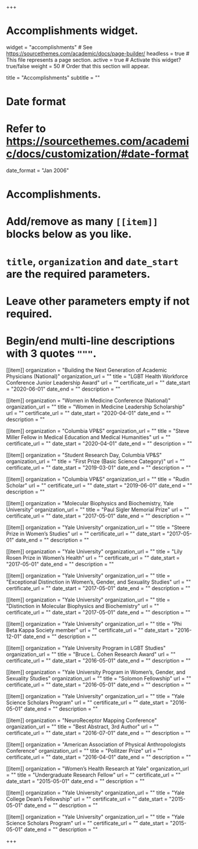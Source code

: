 +++
# Accomplishments widget.
widget = "accomplishments"  # See https://sourcethemes.com/academic/docs/page-builder/
headless = true  # This file represents a page section.
active = true  # Activate this widget? true/false
weight = 50  # Order that this section will appear.

title = "Accomplish&shy;ments"
subtitle = ""

# Date format
#   Refer to https://sourcethemes.com/academic/docs/customization/#date-format
date_format = "Jan 2006"

# Accomplishments.
#   Add/remove as many `[[item]]` blocks below as you like.
#   `title`, `organization` and `date_start` are the required parameters.
#   Leave other parameters empty if not required.
#   Begin/end multi-line descriptions with 3 quotes `"""`.

[[item]]
  organization = "Building the Next Generation of Academic Physicians (National)"
  organization_url = ""
  title = "LGBT Health Workforce Conference Junior Leadership Award"
  url = ""
  certificate_url = ""
  date_start = "2020-06-01"
  date_end = ""
  description = ""

[[item]]
  organization = "Women in Medicine Conference (National)"
  organization_url = ""
  title = "Women in Medicine Leadership Scholarship"
  url = ""
  certificate_url = ""
  date_start = "2020-04-01"
  date_end = ""
  description = ""
  
[[item]]
  organization = "Columbia VP&S"
  organization_url = ""
  title = "Steve Miller Fellow in Medical Education and Medical Humanities"
  url = ""
  certificate_url = ""
  date_start = "2020-04-01"
  date_end = ""
  description = ""
  
[[item]]
  organization = "Student Research Day, Columbia VP&S"
  organization_url = ""
  title = "First Prize (Basic Science Category)"
  url = ""
  certificate_url = ""
  date_start = "2019-03-01"
  date_end = ""
  description = ""  
  
[[item]]
  organization = "Columbia VP&S"
  organization_url = ""
  title = "Rudin Scholar"
  url = ""
  certificate_url = ""
  date_start = "2019-06-01"
  date_end = ""
  description = "" 
   
[[item]]
  organization = "Molecular Biophysics and Biochemistry, Yale University"
  organization_url = ""
  title = "Paul Sigler Memorial Prize"
  url = ""
  certificate_url = ""
  date_start = "2017-05-01"
  date_end = ""
  description = "" 
  
[[item]]
  organization = "Yale University"
  organization_url = ""
  title = "Steere Prize in Women’s Studies"
  url = ""
  certificate_url = ""
  date_start = "2017-05-01"
  date_end = ""
  description = ""   

[[item]]
  organization = "Yale University"
  organization_url = ""
  title = "Lily Rosen Prize in Women’s Health"
  url = ""
  certificate_url = ""
  date_start = "2017-05-01"
  date_end = ""
  description = "" 
  
[[item]]
  organization = "Yale University"
  organization_url = ""
  title = "Exceptional Distinction in Women’s, Gender, and Sexuality Studies"
  url = ""
  certificate_url = ""
  date_start = "2017-05-01"
  date_end = ""
  description = "" 

[[item]]
  organization = "Yale University"
  organization_url = ""
  title = "Distinction in Molecular Biophysics and Biochemistry"
  url = ""
  certificate_url = ""
  date_start = "2017-05-01"
  date_end = ""
  description = ""
  
[[item]]
  organization = "Yale University"
  organization_url = ""
  title = "Phi Beta Kappa Society member"
  url = ""
  certificate_url = ""
  date_start = "2016-12-01"
  date_end = ""
  description = ""

[[item]]
  organization = "Yale University Program in LGBT Studies"
  organization_url = ""
  title = "Bruce L. Cohen Research Award"
  url = ""
  certificate_url = ""
  date_start = "2016-05-01"
  date_end = ""
  description = ""

[[item]]
  organization = "Yale University Program in Women’s, Gender, and Sexuality Studies"
  organization_url = ""
  title = "Solomon Fellowship"
  url = ""
  certificate_url = ""
  date_start = "2016-05-01"
  date_end = ""
  description = "" 
  
[[item]]
  organization = "Yale University"
  organization_url = ""
  title = "Yale Science Scholars Program"
  url = ""
  certificate_url = ""
  date_start = "2016-05-01"
  date_end = ""
  description = "" 
  
[[item]]
  organization = "NeuroReceptor Mapping Conference"
  organization_url = ""
  title = "Best Abstract, 3rd Author"
  url = ""
  certificate_url = ""
  date_start = "2016-07-01"
  date_end = ""
  description = "" 
  
[[item]]
  organization = "American Association of Physical Anthropologists Conference"
  organization_url = ""
  title = "Pollitzer Prize"
  url = ""
  certificate_url = ""
  date_start = "2016-04-01"
  date_end = ""
  description = "" 
  
[[item]]
  organization = "Women’s Health Research at Yale"
  organization_url = ""
  title = "Undergraduate Research Fellow"
  url = ""
  certificate_url = ""
  date_start = "2015-05-01"
  date_end = ""
  description = "" 
  
[[item]]
  organization = "Yale University"
  organization_url = ""
  title = "Yale College Dean’s Fellowship"
  url = ""
  certificate_url = ""
  date_start = "2015-05-01"
  date_end = ""
  description = "" 
  
[[item]]
  organization = "Yale University"
  organization_url = ""
  title = "Yale Science Scholars Program"
  url = ""
  certificate_url = ""
  date_start = "2015-05-01"
  date_end = ""
  description = "" 
  
+++
